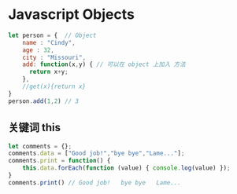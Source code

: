 # Javascript Objects

```javascript 1.8
let person = {  // Object
    name : "Cindy",
    age : 32,
    city : "Missouri",
    add: function(x,y) { // 可以在 object 上加入 方法
      return x+y;
    },
    //get(x){return x}
}
person.add(1,2) // 3
```

## 关键词 this
```javascript 1.8
let comments = {};
comments.data = ["Good job!","bye bye","Lame..."];
comments.print = function() {
    this.data.forEach(function (value) { console.log(value) });
}
comments.print() // Good job!   bye bye   Lame...
```


